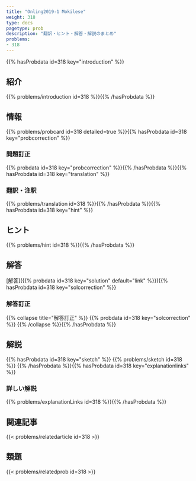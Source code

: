 ```yaml
---
title: "Onling2019-1 Mokilese"
weight: 318
type: docs
pagetype: prob
description: "翻訳・ヒント・解答・解説のまとめ"
problems: 
- 318
---
```


{{% hasProbdata id=318 key="introduction" %}}

## 紹介

{{% problems/introduction id=318 %}}{{% /hasProbdata %}}

## 情報

{{% problems/probcard id=318 detailed=true %}}{{% hasProbdata id=318 key="probcorrection" %}}

### 問題訂正

{{% probdata id=318 key="probcorrection" %}}{{% /hasProbdata %}}{{% hasProbdata id=318 key="translation" %}}

### 翻訳・注釈

{{% problems/translation id=318 %}}{{% /hasProbdata %}}{{% hasProbdata id=318 key="hint" %}}

## ヒント

{{% problems/hint id=318 %}}{{% /hasProbdata %}}

## 解答

[解答]({{% probdata id=318 key="solution" default="link" %}}){{% hasProbdata id=318 key="solcorrection" %}}

### 解答訂正

{{% collapse title="解答訂正" %}}
{{% probdata id=318 key="solcorrection" %}}
{{% /collapse %}}{{% /hasProbdata %}}

## 解説

{{% hasProbdata id=318 key="sketch" %}}
{{% problems/sketch id=318 %}}
{{% /hasProbdata %}}{{% hasProbdata id=318 key="explanationlinks" %}}

### 詳しい解説

{{% problems/explanationLinks id=318 %}}{{% /hasProbdata %}}

## 関連記事

{{< problems/relatedarticle id=318 >}}

## 類題

{{< problems/relatedprob id=318 >}}
